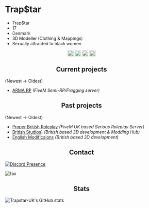 <h1>Trap$tar</h1>

- Trap$tar
- 17
- Denmark
- 3D Modeller (Clothing & Mappings)
- Sexually attracted to black women.

<p align="center">
<a href="https://twitter.com/ayzw1rro/" target="blank"><img align="center" src="https://cdn.jsdelivr.net/npm/simple-icons@3.0.1/icons/twitter.svg" alt="twitter" height="20" width="20" /></a>
<a href="(https://www.tiktok.com/@ayz.lavish)" target="blank"><img align="center" src="https://simpleicons.org/icons/tiktok.svg" alt="tiktok" height="20" width="20" /></a>
  <a href="https://twitch.tv/trapstaruk/" target="blank"><img align="center" src="https://cdn.jsdelivr.net/npm/simple-icons@3.0.1/icons/twitch.svg" alt="twitch" height="20" width="20" /></a>
<a href="https://youtube.com/UCoDjkbTgNaHveQgphhAz82g/" target="blank"><img align="center" src="https://cdn.jsdelivr.net/npm/simple-icons@3.0.1/icons/youtube.svg" alt="youtube" height="20" width="20" /></a>
</p>

<h2 align="center">Current projects</h2>

(Newest -> Oldest)
- [ARMA RP](https://discord.gg/armarp) *(FiveM Semi-RP/Fragging server)*

<h2 align="center">Past projects</h2>

(Newest -> Oldest)
- [Proper British Roleplay](https://discord.gg/pbrp) *(FiveM UK based Serious Roleplay Server)*
- [British Studios](https://britishstudios.tebex.io/)) *(British based 3D development & Modding Hub)*
- [English Modificaions](https://discord.gg/englishmodifications) *(British based 3D development)*


<h2 align="center">Contact</h2>

[![Discord Presence](https://lanyard-profile-readme.vercel.app/api/931136101295489025?theme=dark&bg=000000&animated=true&hideDiscrim=false&borderRadius=10px&idleMessage=Suck%20your%20mum)](https://discord.com/users/931136101295489025)

<img src="https://komarev.com/ghpvc/?username=elfbars&color=lightgray" alt="fax" width="" height="">

<h2 align="center">Stats</h2>

![Trapstar-UK's GitHub stats](https://github-readme-stats.vercel.app/api?username=trapstar-uk&count_private=true&show_icons=true&theme=onedark)
